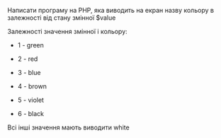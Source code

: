 Написати програму на PHP, яка виводить на екран назву кольору в залежності від 
стану змінної $value

Залежності значення змінної і кольору:

- 1 - green

- 2 - red

- 3 - blue

- 4 - brown

- 5 - violet

- 6 - black

Всі інші значення мають виводити white